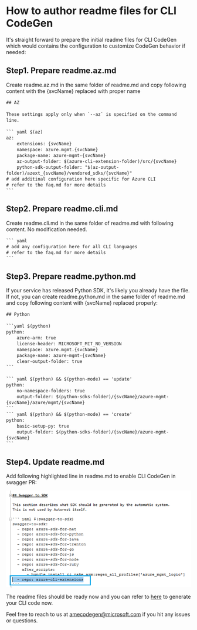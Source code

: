 # How to author readme files for CLI CodeGen

It's straight forward to prepare the initial readme files for CLI CodeGen which would contains the configuration to customize CodeGen behavior if needed:

## Step1. Prepare readme.az.md

Create readme.az.md in the same folder of readme.md and copy following content with the {svcName} replaced with proper name

    ## AZ

    These settings apply only when `--az` is specified on the command line.

    ``` yaml $(az)
    az:
        extensions: {svcName}
        namespace: azure.mgmt.{svcName}
        package-name: azure-mgmt-{svcName}
        az-output-folder: $(azure-cli-extension-folder)/src/{svcName}
        python-sdk-output-folder: "$(az-output-folder)/azext_{svcName}/vendored_sdks/{svcName}"
    # add additinal configuration here specific for Azure CLI
    # refer to the faq.md for more details
    ```

## Step2. Prepare readme.cli.md

Create readme.cli.md in the same folder of readme.md with following content. No modification needed.

    ``` yaml
    # add any configuration here for all CLI languages
    # refer to the faq.md for more details
    ```

## Step3. Prepare readme.python.md

If your service has released Python SDK, it's likely you already have the file. If not, you can create readme.python.md in the same folder of readme.md and copy following content with {svcName} replaced properly:

    ## Python

    ```yaml $(python)
    python:
        azure-arm: true
        license-header: MICROSOFT_MIT_NO_VERSION
        namespace: azure.mgmt.{svcName}
        package-name: azure-mgmt-{svcName}
        clear-output-folder: true
    ```

    ``` yaml $(python) && $(python-mode) == 'update'
    python:
        no-namespace-folders: true
        output-folder: $(python-sdks-folder)/{svcName}/azure-mgmt-{svcName}/azure/mgmt/{svcName}
    ```
    ``` yaml $(python) && $(python-mode) == 'create'
    python:
        basic-setup-py: true
        output-folder: $(python-sdks-folder)/{svcName}/azure-mgmt-{svcName}
    ```

## Step4. Update readme.md

Add following highlighted line in readme.md to enable CLI CodeGen in swagger PR:

![sample image](images/author-readme1.png)

The readme files should be ready now and you can refer to [here](how-to-generate.md) to generate your CLI code now. 

Feel free to reach to us at amecodegen@microsoft.com if you hit any issues or questions.
